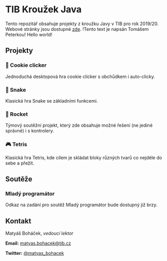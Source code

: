 # TIB Kroužek Java

Tento repozitář obsahuje projekty z kroužku Javy v TIB pro rok 2019/20. Webové stránky jsou dostupné [zde](https://tib.cz/krouzky/trava/kategorie/27).
!Tento text je napsán Tomášem Peterkou!
Hello world!

## Projekty

### 🍪 Cookie clicker

Jednoduchá desktopová hra cookie clicker s obchůdkem i auto-clicky.

### 🐍 Snake

Klasická hra Snake se základními funkcemi.

### 🚀 Rocket

Týmový soutěžní projekt, který zde obsahuje možné řešení (ne jediné správné) i s kontrolery.

### 🎮 Tetris

Klasická hra Tetris, kde cílem je skládat bloky různých tvarů co nejdéle do sebe a přežít.

## Soutěže

### Mladý programátor

Odkaz na zadání pro soutěž Mladý programátor bude dostupný již brzy.

## Kontakt

Matyáš Boháček, *vedoucí lektor*

**Email:** [matyas.bohacek@tib.cz](matyas.bohacek@tib.cz)

**Twitter:** [@matyas_bohacek](https://twitter.com/matyas_bohacek)
